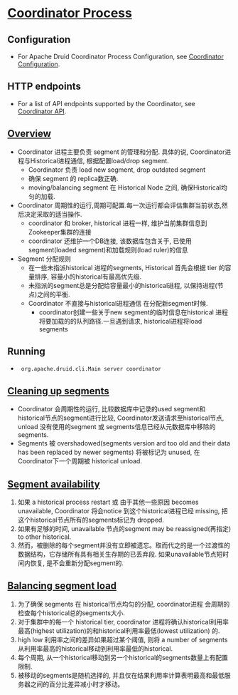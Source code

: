# [Coordinator Process](https://druid.apache.org/docs/latest/design/coordinator.html)

## Configuration

- For Apache Druid Coordinator Process Configuration,
  see [Coordinator Configuration](https://druid.apache.org/docs/latest/configuration/index.html#coordinator).

## HTTP endpoints

- For a list of API endpoints supported by the Coordinator,
  see [Coordinator API](https://druid.apache.org/docs/latest/operations/api-reference.html#coordinator).

## [Overview](https://druid.apache.org/docs/latest/design/coordinator.html#overview)

- Coordinator 进程主要负责 segment 的管理和分配. 具体的说, Coordinator进程与Historical进程通信, 根据配置load/drop segment.
    - Coordinator 负责 load new segment, drop outdated segment
    - 确保 segment 的 replica数正确.
    - moving/balancing segment 在 Historical Node 之间, 确保Historical均匀的加载.
- Coordinator 周期性的运行,周期可配置.每一次运行都会评估集群当前状态,然后决定采取的适当操作.
    - coordinator 和 broker, historical 进程一样, 维护当前集群信息到Zookeeper集群的连接
    - coordinator 还维护一个DB连接, 该数据库包含关于, 已使用segment(loaded segment)和加载规则(load ruler)的信息
- Segment 分配规则
    - 在一些未指派historical 进程的segments, Historical 首先会根据 tier 的容量排序, 容量小的historical有最高优先级.
    - 未指派的segment总是分配给容量最小的historical进程, 以保持进程(节点)之间的平衡.
    - Coordinator 不直接与historical进程通信 在分配新segment时候.
        - coordinator创建一些关于new segment的临时信息在historical 进程将要加载的的队列路径.一旦遇到请求, historical进程将load segments

## Running

- ```text
   org.apache.druid.cli.Main server coordinator
   ```

## [Cleaning up segments](https://druid.apache.org/docs/latest/design/coordinator.html#cleaning-up-segments)

- Coordinator 会周期性的运行, 比较数据库中记录的used segment和historical节点的segment进行比较, Coordinator发送请求至historical节点, unload 没有使用的segment
  或 segments信息已经从元数据库中移除的segments.
- Segments 被 overshadowed(segments version ard too old and their data has been replaced by newer segments) 将被标记为 unused,
  在Coordinator下一个周期被 historical unload.

## [Segment availability](https://druid.apache.org/docs/latest/design/coordinator.html#segment-availability)

1. 如果 a historical process restart 或 由于其他一些原因 becomes unavailable, Coordinator 将会notice 到这个historical进程已经 missing,
   把这个historical节点所有的segments标记为 dropped.
2. 如果有足够的时间, unavailable 节点的segment may be reassigned(再指定) to other historical.
3. 然而，被删除的每个segment并没有立即被遗忘。取而代之的是一个过渡性的数据结构，它存储所有具有相关生存期的已丢弃段. 如果unavailable节点短时间内恢复, 是不会重新分配segment的.

## [Balancing segment load](https://druid.apache.org/docs/latest/design/coordinator.html#balancing-segment-load)

1. 为了确保 segments 在 historical节点均匀的分配, coordinator进程 会周期的检查每个historical总的segments大小.
2. 对于集群中的每一个 historical tier, coordinator 进程将确认historical利用率最高(highest utilization)的和historical利用率最低(lowest utilization)
   的.
3. high low 利用率之间的差异如果超过某个阈值, 则将 a number of segments 从利用率最高的historical移动到利用率最低的historical.
4. 每个周期, 从一个historical移动到另一个historical的segments数量上有配置限制.
5. 被移动的segments是随机选择的, 并且仅在结果利用率计算表明最高和最低服务器之间的百分比差异减小时才移动。
